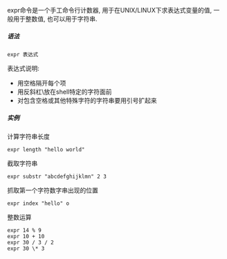 expr命令是一个手工命令行计数器, 用于在UNIX/LINUX下求表达式变量的值, 一般用于整数值, 也可以用于字符串.

##### 语法

```
expr 表达式
```

表达式说明:

- 用空格隔开每个项
- 用反斜杠\放在shell特定的字符面前
- 对包含空格或其他特殊字符的字符串要用引号扩起来

##### 实例

计算字符串长度

```
expr length "hello world"
```

截取字符串

```
expr substr "abcdefghijklmn" 2 3 
```

抓取第一个字符数字串出现的位置

```
expr index "hello" o
```

整数运算

```
expr 14 % 9
expr 10 + 10
expr 30 / 3 / 2
expr 30 \* 3
```

